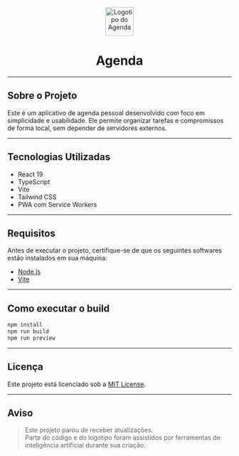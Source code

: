 <div align="center">
  <img src="agenda.ico" alt="Logotipo do Agenda" width="64" height="64" />
  <h1>Agenda</h1>
</div>

---

## Sobre o Projeto

Este é um aplicativo de agenda pessoal desenvolvido com foco em simplicidade e usabilidade. Ele permite organizar tarefas e compromissos de forma local, sem depender de servidores externos.

---

## Tecnologias Utilizadas

- React 19
- TypeScript
- Vite
- Tailwind CSS
- PWA com Service Workers

---

## Requisitos

Antes de executar o projeto, certifique-se de que os seguintes softwares estão instalados em sua máquina:

- [Node.js](https://nodejs.org/)
- [Vite](https://vitejs.dev/)

---

## Como executar o build

```bash
npm install
npm run build
npm run preview
```

---

## Licença

Este projeto está licenciado sob a [MIT License](./LICENSE.md).

---

## Aviso

> Este projeto parou de receber atualizações.  
> Parte do código e do logotipo foram assistidos por ferramentas de inteligência artificial durante sua criação.
